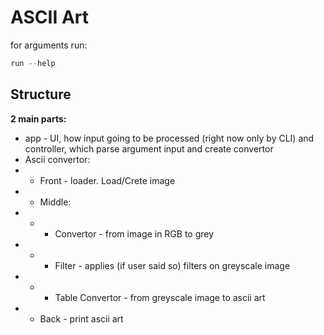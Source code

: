 # ASCII Art

for arguments run:

```scala
run --help
```
## Structure

**2 main parts:**
- app - UI, how input going to be processed (right now only by CLI) and controller, which parse argument input and create convertor
- Ascii convertor:
- - Front - loader. Load/Crete image
- - Middle:
- - - Convertor - from image in RGB to grey
- - - Filter - applies (if user said so) filters on greyscale image
- - - Table Convertor - from greyscale image to ascii art
- - Back - print ascii art

